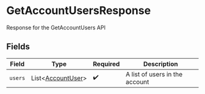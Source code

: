 # GetAccountUsersResponse

Response for the GetAccountUsers API


## Fields

| Field                                                   | Type                                                    | Required                                                | Description                                             |
| ------------------------------------------------------- | ------------------------------------------------------- | ------------------------------------------------------- | ------------------------------------------------------- |
| `users`                                                 | List<[AccountUser](../../models/shared/AccountUser.md)> | :heavy_check_mark:                                      | A list of users in the account                          |
